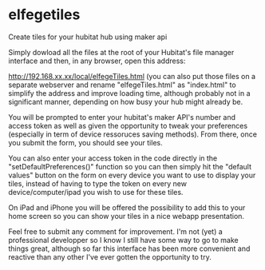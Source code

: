 # elfegetiles
Create tiles for your hubitat hub using maker api

Simply dowload all the files at the root of your Hubitat's file manager interface and then, in any browser, open this address: 

http://192.168.xx.xx/local/elfegeTiles.html (you can also put those files on a separate webserver and rename "elfegeTiles.html" as "index.html" to simplify the address and improve loading time, although probably not in a significant manner, depending on how busy your hub might already be. 

You will be prompted to enter your hubitat's maker API's number and access token as well as given the opportunity to tweak your preferences (especially in term of device ressoruces saving methods). From there, once you submit the form, you should see your tiles. 

You can also enter your access token in the code directly in the "setDefaultPreferences()" function so you can then simply hit the "default values" button on the form on every device you want to use to display your tiles, instead of having to type the token on every new device/computer/ipad you wish to use for these tiles. 

On iPad and iPhone you will be offered the possibility to add this to your home screen so you can show your tiles in a nice webapp presentation. 

Feel free to submit any comment for improvement. I'm not (yet) a professional developper so I know I still have some way to go to make things great, although so far this interface has been more convenient and reactive than any other I've ever gotten the opportunity to try. 


